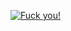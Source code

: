 [![Fuck you!](http://farm3.staticflickr.com/2730/5772554154_14e7676880_n.jpg)](http://www.flickr.com/photos/dylane/5772554154/)
